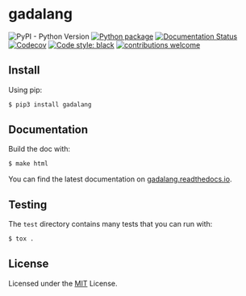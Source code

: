 # gadalang

![PyPI - Python Version](https://img.shields.io/pypi/pyversions/gadalang)
[![Python package](https://img.shields.io/github/workflow/status/gadalang/gadalang/Python%20package)](https://github.com/gadalang/gadalang/actions/workflows/python-package.yml)
[![Documentation Status](https://readthedocs.org/projects/gadalang/badge/?version=latest)](https://gadalang.readthedocs.io/en/latest/?badge=latest)
[![Codecov](https://img.shields.io/codecov/c/gh/gadalang/gadalang?token=FDUD389KFM)](https://codecov.io/gh/gadalang/gadalang)
[![Code style: black](https://img.shields.io/badge/code%20style-black-000000.svg)](https://github.com/psf/black)
[![contributions welcome](https://img.shields.io/badge/contributions-welcome-brightgreen.svg?style=flat)](https://github.com/gadalang/gadalang/issues)



## Install

Using pip:

```bash
$ pip3 install gadalang
```

## Documentation

Build the doc with:

```bash
$ make html
```

You can find the latest documentation on [gadalang.readthedocs.io](https://gadalang.readthedocs.io/).

## Testing

The `test` directory contains many tests that you can run with:

```python
$ tox .
```

## License

Licensed under the [MIT](LICENSE) License.
